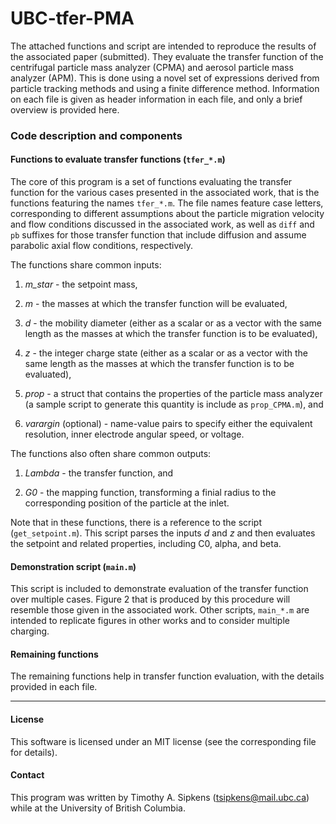 # UBC-tfer-PMA

The attached functions and script are intended to reproduce the results of
the associated paper (submitted). They evaluate the transfer function of
the centrifugal particle mass analyzer (CPMA) and aerosol particle mass
analyzer (APM). This is done using a novel set of expressions derived from
particle tracking methods and using a finite difference method. Information
on each file is given as header information in each file, and only a brief
overview is provided here.


### Code description and components

#### Functions to evaluate transfer functions (`tfer_*.m`)

The core of this program is a set of functions evaluating the transfer
function for the various cases presented in the associated work, that is
the functions featuring the names `tfer_*.m`. The file names feature case
letters, corresponding to different assumptions about the particle
migration velocity and flow conditions discussed in the associated work,
as well as `diff` and `pb` suffixes for those transfer function that
include diffusion and assume parabolic axial flow conditions, respectively.

The functions share common inputs:

1. *m_star* - the setpoint mass,

2. *m* - the masses at which the transfer function will be evaluated,

3. *d* - the mobility diameter (either as a scalar or as a vector with the
  same length as the masses at which the transfer function is to be
  evaluated),

4. *z* - the integer charge state (either as a scalar or as a vector with the
  same length as the masses at which the transfer function is to be
  evaluated),

5. *prop* - a struct that contains the properties of the particle mass analyzer
  (a sample script to generate this quantity is include as `prop_CPMA.m`), and

6. *varargin* (optional) - name-value pairs to specify either the equivalent
  resolution, inner electrode angular speed, or voltage.

The functions also often share common outputs:

1. *Lambda* - the transfer function, and

2. *G0* - the mapping function, transforming a finial radius to the
corresponding position of the particle at the inlet.

Note that in these functions, there is a reference to the script
(`get_setpoint.m`). This script parses the inputs *d* and *z* and then
evaluates the setpoint and related properties, including C0, alpha, and beta.


#### Demonstration script (`main.m`)

This script is included to demonstrate evaluation of the transfer function
over multiple cases. Figure 2 that is produced by this procedure will
resemble those given in the associated work. Other scripts, `main_*.m`
are intended to replicate figures in other works and to consider multiple
charging. 


#### Remaining functions

The remaining functions help in transfer function evaluation, with the
details provided in each file.

----------------------------------------------------------------------

#### License

This software is licensed under an MIT license (see the corresponding file
for details).


#### Contact

This program was written by Timothy A. Sipkens
([tsipkens@mail.ubc.ca](mailto:tsipkens@mail.ubc.ca)) while at the
University of British Columbia.
